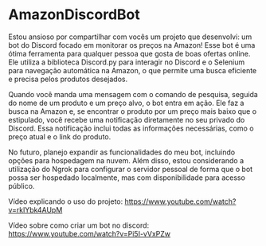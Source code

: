 # AmazonDiscordBot
Estou ansioso por compartilhar com vocês um projeto que desenvolvi: um bot do Discord focado em monitorar os preços na Amazon! Esse bot é uma ótima ferramenta para qualquer pessoa que gosta de boas ofertas online. Ele utiliza a biblioteca Discord.py para interagir no Discord e o Selenium para navegação automática na Amazon, o que permite uma busca eficiente e precisa pelos produtos desejados.



Quando você manda uma mensagem com o comando de pesquisa, seguida do nome de um produto e um preço alvo, o bot entra em ação. Ele faz a busca na Amazon e, se encontrar o produto por um preço mais baixo que o estipulado, você recebe uma notificação diretamente no seu privado do Discord. Essa notificação inclui todas as informações necessárias, como o preço atual e o link do produto.



No futuro, planejo expandir as funcionalidades do meu bot, incluindo opções para hospedagem na nuvem. Além disso, estou considerando a utilização do Ngrok para configurar o servidor pessoal de forma que o bot possa ser hospedado localmente, mas com disponibilidade para acesso público.

Vídeo explicando o uso do projeto: https://www.youtube.com/watch?v=rklYbk4AUpM

Vídeo sobre como criar um bot no discord: https://www.youtube.com/watch?v=Pi5I-vVxPZw
